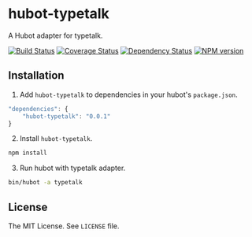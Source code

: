 hubot-typetalk
==============

A Hubot adapter for typetalk.

[![Build Status](https://travis-ci.org/akiomik/hubot-typetalk.png?branch=master)](https://travis-ci.org/akiomik/hubot-typetalk)
[![Coverage Status](https://coveralls.io/repos/akiomik/hubot-typetalk/badge.png?branch=master)](https://coveralls.io/r/akiomik/hubot-typetalk?branch=master)
[![Dependency Status](https://gemnasium.com/akiomik/hubot-typetalk.png)](https://gemnasium.com/akiomik/hubot-typetalk)
[![NPM version](https://badge.fury.io/js/hubot-typetalk.png)](http://badge.fury.io/js/hubot-typetalk)

## Installation

1. Add `hubot-typetalk` to dependencies in your hubot's `package.json`.
```javascript
"dependencies": {
    "hubot-typetalk": "0.0.1"
}
```

2. Install `hubot-typetalk`.
```sh
npm install
```

3. Run hubot with typetalk adapter.
```sh
bin/hubot -a typetalk
```

## License

The MIT License. See `LICENSE` file.
